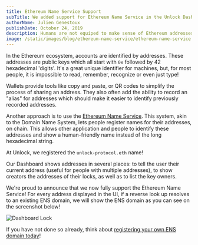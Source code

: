 ```yaml
---
title: Ethereum Name Service Support
subTitle: We added support for Ethereum Name Service in the Unlock Dashboard
authorName: Julien Genestoux
publishDate: October 24, 2019
description: Humans are not equiped to make sense of Ethereum addresses, the Ethereum Name Service makes it easy to recognize, remember and type addresses, in a fully decentralized way!
image: /static/images/blog/ethereum-name-service/ethereum-name-service.png
---
```


In the Ethereum ecosystem, accounts are identified by addresses. These addresses are public keys which all start with `0x` followed by 42 hexadecimal 'digits'. It's a great unique identifier for machines, but, for most people, it is impossible to read, remember, recognize or even just type!

Wallets provide tools like copy and paste, or QR codes to simplify the process of sharing an address. They also often add the ability to record an "alias" for addresses which should make it easier to identify previously recorded addresses.

Another approach is to use the [Ethereum Name Service](https://ens.domains/). This system, akin to the Domain Name System, lets people register names for their addresses, on chain. This allows other application and people to identify these addresses and show a human-friendly name instead of the long hexadecimal string.

At Unlock, we registered the `unlock-protocol.eth` name!

Our Dashboard shows addresses in several places: to tell the user their current address (useful for people with multiple addresses), to show creators the addresses of their locks, as well as to list the key owners.

We're proud to announce that we now fully support the Ethereum Name Service! For every address displayed in the UI, if a reverse look up resolves to an existing ENS domain, we will show the ENS domain as you can see on the screenshot below!

![Dashboard Lock](/static/images/blog/ethereum-name-service/ens-enabled.png)

If you have not done so already, think about [registering your own ENS domain today](https://app.ens.domains/)!






